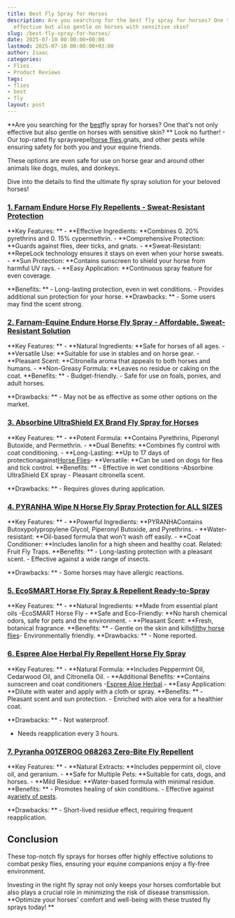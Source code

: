 ```yaml
---
title: Best Fly Spray for Horses
description: Are you searching for the best fly spray for horses? One that's not only
  effective but also gentle on horses with sensitive skin?
slug: /best-fly-spray-for-horses/
date: 2025-07-10 00:00:00+00:00
lastmod: 2025-07-10 00:00:00+03:00
author: Isaac
categories:
- Flies
- Product Reviews
tags:
- flies
- best
- fly
layout: post
---
```

**Are you searching for the [best](https://pestpolicy.com/best-electric-fly-swatter/)fly spray for horses? One that's not only effective but also gentle on horses with sensitive skin? ** Look no further! - Our top-rated fly spraysrepel[horse flies](https://animaldiversity.org/accounts/Tabanus_similis/),gnats, and other pests while ensuring safety for both you and your equine friends.

These options are even safe for use on horse gear and around other animals like dogs, mules, and donkeys.

Dive into the details to find the ultimate fly spray solution for your beloved horses!

###  [1. Farnam Endure Horse Fly Repellents - Sweat-Resistant Protection](https://www.amazon.com/dp/B000H5VVTC/?tag=p-policy-20)

**Key Features: ** - **Effective Ingredients: **Combines 0. 20% pyrethrins and 0. 15% cypermethrin. - **Comprehensive Protection: **Guards against flies, deer ticks, and gnats. - **Sweat-Resistant: **RepeLock technology ensures it stays on even when your horse sweats. - **Sun Protection: **Contains sunscreen to shield your horse from harmful UV rays. - **Easy Application: **Continuous spray feature for even coverage.

**Benefits: ** - Long-lasting protection, even in wet conditions. - Provides additional sun protection for your horse. **Drawbacks: ** - Some users may find the scent strong.

###  [2. Farnam-Equine Endure Horse Fly Spray - Affordable, Sweat-Resistant Solution](https://www.amazon.com/dp/B000HHLPI2/?tag=p-policy-20)

**Key Features: ** - **Natural Ingredients: **Safe for horses of all ages. - **Versatile Use: **Suitable for use in stables and on horse gear. - **Pleasant Scent: **Citronella aroma that appeals to both horses and humans. - **Non-Greasy Formula: **Leaves no residue or caking on the coat. **Benefits: ** - Budget-friendly. - Safe for use on foals, ponies, and adult horses.

**Drawbacks: ** - May not be as effective as some other options on the market.

###  [3. Absorbine UltraShield EX Brand Fly Spray for Horses](https://www.amazon.com/dp/B000MCZVXC/?tag=p-policy-20)

**Key Features: ** - **Potent Formula: **Contains Pyrethrins, Piperonyl Butoxide, and Permethrin. - **Dual Benefits: **Combines fly control with coat conditioning. - **Long-Lasting: **Up to 17 days of protectionagainst[Horse Flies](https://entomology.ca.uky.edu/ef511)- **Versatile: **Can be used on dogs for flea and tick control. **Benefits: ** - Effective in wet conditions -Absorbine UltraShield EX spray - Pleasant citronella scent.

**Drawbacks: ** - Requires gloves during application.

###  [4. PYRANHA Wipe N Horse Fly Spray Protection for ALL SIZES](https://www.amazon.com/dp/B000HHNYQS/?tag=p-policy-20)

**Key Features: ** - **Powerful Ingredients: **PYRANHAContains Butoxypolypropylene Glycol, Piperonyl Butoxide, and Pyrethrins. - **Water-resistant: **Oil-based formula that won't wash off easily. - **Coat Conditioner: **Includes lanolin for a high sheen and healthy coat. Related: Fruit Fly Traps. **Benefits: ** - Long-lasting protection with a pleasant scent. - Effective against a wide range of insects.

**Drawbacks: ** - Some horses may have allergic reactions.

###  [5. EcoSMART Horse Fly Spray & Repellent Ready-to-Spray](https://www.amazon.com/dp/B001CRP9M4/?tag=p-policy-20)

**Key Features: ** - **Natural Ingredients: **Made from essential plant oils -EcoSMART Horse Fly - **Safe and Eco-Friendly: **No harsh chemical odors, safe for pets and the environment. - **Pleasant Scent: **Fresh, botanical fragrance. **Benefits: ** - Gentle on the skin and kills[filthy horse flies](https://extension.psu.edu/filth-fly-control-on-horse-farms)- Environmentally friendly. **Drawbacks: ** - None reported.

###  [6. Espree Aloe Herbal Fly Repellent Horse Fly Spray](https://www.amazon.com/dp/B001C4CKNS/?tag=p-policy-20)

**Key Features: ** - **Natural Formula: **Includes Peppermint Oil, Cedarwood Oil, and Citronella Oil. - **Additional Benefits: **Contains sunscreen and coat conditioners -[Espree Aloe Herbal](https://pestpolicy.com/espree-aloe-herbal-fly-repellent-horse-spray-review/).- **Easy Application: **Dilute with water and apply with a cloth or spray. **Benefits: ** - Pleasant scent and sun protection. - Enriched with aloe vera for a healthier coat.

**Drawbacks: ** - Not waterproof.

- Needs reapplication every 3 hours.

###  [7. Pyranha 001ZEROG 068263 Zero-Bite Fly Repellent](https://www.amazon.com/dp/B01245QYEO/?tag=p-policy-20)

**Key Features: ** - **Natural Extracts: **Includes peppermint oil, clove oil, and geranium. - **Safe for Multiple Pets: **Suitable for cats, dogs, and horses. - **Mild Residue: **Water-based formula with minimal residue. **Benefits: ** - Promotes healing of skin conditions. - Effective against a[variety of pests](https://pestpolicy.com/best-ultrasonic-pest-repellers/).

**Drawbacks: ** - Short-lived residue effect, requiring frequent reapplication.

##  Conclusion

These top-notch fly sprays for horses offer highly effective solutions to combat pesky flies, ensuring your equine companions enjoy a fly-free environment.

Investing in the right fly spray not only keeps your horses comfortable but also plays a crucial role in minimizing the risk of disease transmission. **Optimize your horses' comfort and well-being with these trusted fly sprays today! **